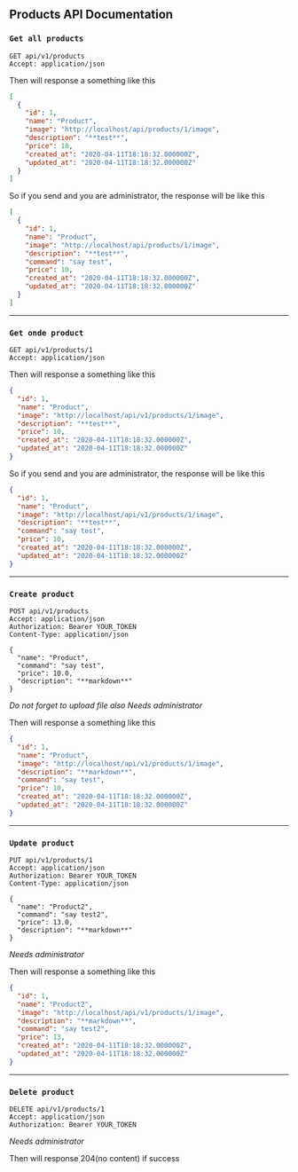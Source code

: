 ## Products API Documentation

### `Get all products`

```http request
GET api/v1/products
Accept: application/json
```

Then will response a something like this

```json
[
  {
    "id": 1,
    "name": "Product",
    "image": "http://localhost/api/products/1/image",
    "description": "**test**",
    "price": 10,
    "created_at": "2020-04-11T18:18:32.000000Z",
    "updated_at": "2020-04-11T18:18:32.000000Z"
  }
]
```

So if you send and you are administrator, the response will be like this

```json
[
  {
    "id": 1,
    "name": "Product",
    "image": "http://localhost/api/products/1/image",
    "description": "**test**",
    "command": "say test",
    "price": 10,
    "created_at": "2020-04-11T18:18:32.000000Z",
    "updated_at": "2020-04-11T18:18:32.000000Z"
  }
]
```

---

### `Get onde product`

```http request
GET api/v1/products/1
Accept: application/json
```

Then will response a something like this

```json
{
  "id": 1,
  "name": "Product",
  "image": "http://localhost/api/v1/products/1/image",
  "description": "**test**",
  "price": 10,
  "created_at": "2020-04-11T18:18:32.000000Z",
  "updated_at": "2020-04-11T18:18:32.000000Z"
}
```

So if you send and you are administrator, the response will be like this

```json
{
  "id": 1,
  "name": "Product",
  "image": "http://localhost/api/v1/products/1/image",
  "description": "**test**",
  "command": "say test",
  "price": 10,
  "created_at": "2020-04-11T18:18:32.000000Z",
  "updated_at": "2020-04-11T18:18:32.000000Z"
}
```

---

### `Create product`

```http request
POST api/v1/products
Accept: application/json
Authorization: Bearer YOUR_TOKEN
Content-Type: application/json

{
  "name": "Product",
  "command": "say test",
  "price": 10.0,
  "description": "**markdown**"
}
```

*Do not forget to upload file also*
*Needs administrator*

Then will response a something like this

```json
{
  "id": 1,
  "name": "Product",
  "image": "http://localhost/api/v1/products/1/image",
  "description": "**markdown**",
  "command": "say test",
  "price": 10,
  "created_at": "2020-04-11T18:18:32.000000Z",
  "updated_at": "2020-04-11T18:18:32.000000Z"
}
```

---

### `Update product`

```http request
PUT api/v1/products/1
Accept: application/json
Authorization: Bearer YOUR_TOKEN
Content-Type: application/json

{
  "name": "Product2",
  "command": "say test2",
  "price": 13.0,
  "description": "**markdown**"
}
```

*Needs administrator*

Then will response a something like this

```json
{
  "id": 1,
  "name": "Product2",
  "image": "http://localhost/api/v1/products/1/image",
  "description": "**markdown**",
  "command": "say test2",
  "price": 13,
  "created_at": "2020-04-11T18:18:32.000000Z",
  "updated_at": "2020-04-11T18:18:32.000000Z"
}
```

---

### `Delete product`

```http request
DELETE api/v1/products/1
Accept: application/json
Authorization: Bearer YOUR_TOKEN
```

*Needs administrator*

Then will response 204(no content) if success

